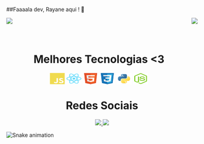 ##Faaaala dev, Rayane aqui ! 👋
<div>
  
  <img  height="180em" src="https://github-readme-stats.vercel.app/api?username=DevRayaneMarques&show_icons=true&theme=great-gatsby&include_all_commits=true&count_private=true"/>
  <img align="right" height="180em" src="https://github-readme-stats.vercel.app/api/top-langs/?username=DevRayaneMarques&layout=compact&langs_count=16&theme=great-gatsby"/>
</div>
<br>

<div  align="center"> 
  <div style="display: inline_block"><br>
    <h1 align="center">Melhores Tecnologias <3</h1>
    <img align="center" height="30" width="40" alt="js-icon"  src="https://raw.githubusercontent.com/devicons/devicon/master/icons/javascript/javascript-plain.svg">
    <img align="center" height="30" width="40" alt="react-icon" src="https://raw.githubusercontent.com/devicons/devicon/master/icons/react/react-original.svg">
    <img align="center" height="30" width="40" alt="html-icon" src="https://raw.githubusercontent.com/devicons/devicon/master/icons/html5/html5-original.svg">
    <img align="center" height="30" width="40" alt="css-icon" src="https://raw.githubusercontent.com/devicons/devicon/master/icons/css3/css3-original.svg">
    <img align="center" height="30" width="40" alt="python-icon" src="https://raw.githubusercontent.com/devicons/devicon/master/icons/python/python-original.svg">
    <img align="center" height="30" width="40" alt="nodejs-icon" src="https://raw.githubusercontent.com/devicons/devicon/master/icons/nodejs/nodejs-original.svg">
    </div>
    
  
  <h1 align="center">Redes Sociais</h1>
    <a href = "mailto: boscolorayane@gmail.com.com">
      <img width="30" src="gmail.svg">
    </a>
    <a href = "https://www.linkedin.com/in/rayane-marques-04ab39213/">
      <img width="25" src="linkedin.svg">
    </a>
   </div>
  
![Snake animation](https://github.com/DevRayaneMarques/DevRayaneMarques/blob/output/github-contribution-grid-snake.svg)
